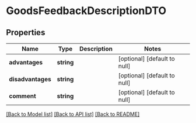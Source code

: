 # GoodsFeedbackDescriptionDTO

## Properties
Name | Type | Description | Notes
------------ | ------------- | ------------- | -------------
**advantages** | **string** |  | [optional] [default to null]
**disadvantages** | **string** |  | [optional] [default to null]
**comment** | **string** |  | [optional] [default to null]

[[Back to Model list]](../README.md#documentation-for-models) [[Back to API list]](../README.md#documentation-for-api-endpoints) [[Back to README]](../README.md)



